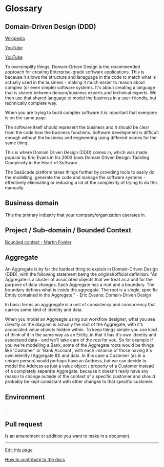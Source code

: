 # Glossary

## Domain-Driven Design (DDD)
[Wikipedia](https://en.wikipedia.org/wiki/Domain-driven_design)

[YouTube](https://www.youtube.com/watch?v=xFl-QQZJFTA)

[YouTube](https://www.youtube.com/watch?v=4rhzdZIDX_k)


To oversimplify things, Domain-Driven Design is the recommended approach for creating Enterprise-grade software applications.
This is because it allows the structure and lanaguage in the code to match what is actually used in the business - making it much easier to reason about complex (or even simple) software systems. It's about creating a language that is shared between domain/business experts and technical experts. We then use that shared language to model the business in a user-friendly, but technically complete way.


When you are trying to build complex software it is important that everyone is on the same page. 

The software itself should represent the business and it should be clear from the code how the business functions. 
Software development is difficult enough without the business and engineering using different names for the same thing.

This is where Domain Driven Design (DDD) comes in, which was made popular by Eric Evans in his 2003 book Domain Driven Design: Tackling Complexity in the Heart of Software.

The SaaScade platform takes things further by providing tools to easily do the modelling, generate the code and manage the software systems - effectively eliminating or reducing a lot of the complexity of trying to do this manually.


## Business domain
This the primary industry that your company/organization operates in.


## Project / Sub-domain / Bounded Context
[Bounded context - Martin Fowler](https://martinfowler.com/bliki/BoundedContext.html)


## Aggregate
An Aggregate is by far the hardest thing to explain in Domain-Driven Design (DDD), with the following statement being the original/official definition:
"An Aggregate is a cluster of associated objects that we treat as a unit for the purpose of data changes. 
Each Aggregate has a root and a boundary.
The boundary defines what is inside the aggregate.
The root is a single, specific Entity contained in the Aggregate." - Eric Eveans: Domain-Driven Design


In basic terms an agggregate is a unit of consistency and concurrency that carries some kind of identity and data.

When you model an Aggreagte using our workflow designer, what you see directly on the diagram is actually the root of the Aggregate, with it's accociated value objects hidden within.
To keep things simple you can kind of think of it in the same way as an Entity, in that it has it's own identity and associated data - and we'll take care of the rest for you.
So for example if you we're modelling a Bank, some of the Aggregate roots would be things like 'Customer' or 'Bank Account', with each instance of those having it's own identity (Aggregate ID) and data. In this case a Customer (as in a unique person) would perhaps have an Address, but we can decide to model the Address as just a value object / property of a Customer instead of a completely seperate Aggregate, because it doesn't really have any reason to change outside of the context of a specific customer and should probably be kept consistant with other changes to that specific customer.

## Environment
...

## Pull request
Is an amendment or addition you want to make in a document.


---
[Edit this page](https://github.com/saascade/platform.saascade.com/edit/main/General/Glossary/README.md)

[How to contribute to the docs](../HowToContribute/README.md)
